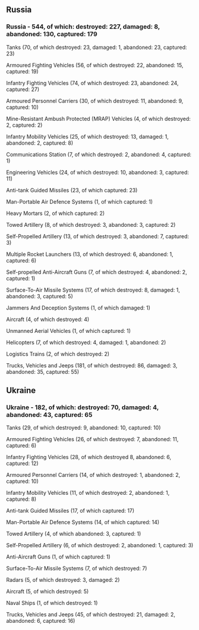 
 
 ## Russia
 
 ### Russia - 544, of which: destroyed: 227, damaged: 8, abandoned: 130, captured: 179

 

 

 Tanks (70, of which destroyed: 23, damaged: 1, abandoned: 23, captured: 23)

 Armoured Fighting Vehicles (56, of which destroyed: 22, abandoned: 15, captured: 19)

 Infantry Fighting Vehicles (74, of which destroyed: 23, abandoned: 24, captured: 27)

 Armoured Personnel Carriers (30, of which destroyed: 11, abandoned: 9, captured: 10)

 Mine-Resistant Ambush Protected (MRAP) Vehicles (4, of which destroyed: 2, captured: 2)

 Infantry Mobility Vehicles (25, of which destroyed: 13, damaged: 1, abandoned: 2, captured: 8)

 Communications Station (7, of which destroyed: 2, abandoned: 4, captured: 1)

 Engineering Vehicles (24, of which destroyed: 10, abandoned: 3, captured: 11)

 Anti-tank Guided Missiles (23, of which captured: 23)

 Man-Portable Air Defence Systems (1, of which captured: 1)

 Heavy Mortars (2, of which captured: 2)

 Towed Artillery (8, of which destroyed: 3, abandoned: 3, captured: 2)

 Self-Propelled Artillery (13, of which destroyed: 3, abandoned: 7, captured: 3)

 Multiple Rocket Launchers (13, of which destroyed: 6, abandoned: 1, captured: 6)

 Self-propelled Anti-Aircraft Guns (7, of which destroyed: 4, abandoned: 2, captured: 1)

 Surface-To-Air Missile Systems (17, of which destroyed: 8, damaged: 1, abandoned: 3, captured: 5)

 Jammers And Deception Systems (1, of which damaged: 1)

 Aircraft (4, of which destroyed: 4)

 Unmanned Aerial Vehicles (1, of which captured: 1)

 Helicopters (7, of which destroyed: 4, damaged: 1, abandoned: 2)

 Logistics Trains (2, of which destroyed: 2)

 Trucks, Vehicles and Jeeps (181, of which destroyed: 86, damaged: 3, abandoned: 35, captured: 55)

 
 
 ## Ukraine
 
 ### Ukraine - 182, of which: destroyed: 70, damaged: 4, abandoned: 43, captured: 65

 

 

 Tanks (29, of which destroyed: 9, abandoned: 10, captured: 10)

 Armoured Fighting Vehicles (26, of which destroyed: 7, abandoned: 11, captured: 6)

 Infantry Fighting Vehicles (28, of which destroyed 8, abandoned: 6, captured: 12)

 Armoured Personnel Carriers (14, of which destroyed: 1, abandoned: 2, captured: 10)

 Infantry Mobility Vehicles (11, of which destroyed: 2, abandoned: 1, captured: 8)

 Anti-tank Guided Missiles (17, of which captured: 17)

 Man-Portable Air Defence Systems (14, of which captured: 14)

 Towed Artillery (4, of which abandoned: 3, captured: 1)

 Self-Propelled Artillery (6, of which destroyed: 2, abandoned: 1, captured: 3)

 Anti-Aircraft Guns (1, of which captured: 1)

 Surface-To-Air Missile Systems (7, of which destroyed: 7)

 

 

 Radars (5, of which destroyed: 3, damaged: 2)

 Aircraft (5, of which destroyed: 5)

 Naval Ships (1, of which destroyed: 1)

 Trucks, Vehicles and Jeeps (45, of which destroyed: 21, damaged: 2, abandoned: 6, captured: 16)

